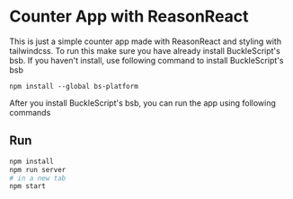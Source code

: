 # Counter App with ReasonReact 

This is just a simple counter app made with ReasonReact and styling with tailwindcss. To run this make sure you have already install BuckleScript's bsb. If you haven't install, use following command to install BuckleScript's bsb
```
npm install --global bs-platform
```

After you install BuckleScript's bsb, you can run the app using following commands 

## Run

```sh
npm install
npm run server
# in a new tab
npm start
```
